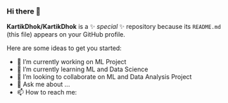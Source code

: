 ### Hi there 👋


**KartikDhok/KartikDhok** is a ✨ _special_ ✨ repository because its `README.md` (this file) appears on your GitHub profile.

Here are some ideas to get you started:

- 🔭 I’m currently working on ML Project
- 🌱 I’m currently learning ML and Data Science
- 👯 I’m looking to collaborate on ML and Data Analysis Project
- 💬 Ask me about ...
- 📫 How to reach me: 


